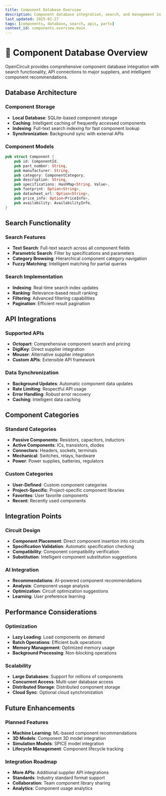 ```yaml
---
title: Component Database Overview
description: Component database integration, search, and management in OpenCircuit
last_updated: 2025-01-27
tags: [components, database, search, apis, parts]
context_id: components.overview.main
---
```


# 🔧 Component Database Overview

OpenCircuit provides comprehensive component database integration with search functionality, API connections to major suppliers, and intelligent component recommendations.

## Database Architecture

### Component Storage
- **Local Database**: SQLite-based component storage
- **Caching**: Intelligent caching of frequently accessed components
- **Indexing**: Full-text search indexing for fast component lookup
- **Synchronization**: Background sync with external APIs

### Component Models
```rust
pub struct Component {
    pub id: ComponentId,
    pub part_number: String,
    pub manufacturer: String,
    pub category: ComponentCategory,
    pub description: String,
    pub specifications: HashMap<String, Value>,
    pub footprint: Option<String>,
    pub datasheet_url: Option<String>,
    pub price_info: Option<PriceInfo>,
    pub availability: AvailabilityInfo,
}
```

## Search Functionality

### Search Features
- **Text Search**: Full-text search across all component fields
- **Parametric Search**: Filter by specifications and parameters
- **Category Browsing**: Hierarchical component category navigation
- **Fuzzy Matching**: Intelligent matching for partial queries

### Search Implementation
- **Indexing**: Real-time search index updates
- **Ranking**: Relevance-based result ranking
- **Filtering**: Advanced filtering capabilities
- **Pagination**: Efficient result pagination

## API Integrations

### Supported APIs
- **Octopart**: Comprehensive component search and pricing
- **DigiKey**: Direct supplier integration
- **Mouser**: Alternative supplier integration
- **Custom APIs**: Extensible API framework

### Data Synchronization
- **Background Updates**: Automatic component data updates
- **Rate Limiting**: Respectful API usage
- **Error Handling**: Robust error recovery
- **Caching**: Intelligent data caching

## Component Categories

### Standard Categories
- **Passive Components**: Resistors, capacitors, inductors
- **Active Components**: ICs, transistors, diodes
- **Connectors**: Headers, sockets, terminals
- **Mechanical**: Switches, relays, hardware
- **Power**: Power supplies, batteries, regulators

### Custom Categories
- **User-Defined**: Custom component categories
- **Project-Specific**: Project-specific component libraries
- **Favorites**: User favorite components
- **Recent**: Recently used components

## Integration Points

### Circuit Design
- **Component Placement**: Direct component insertion into circuits
- **Specification Validation**: Automatic specification checking
- **Compatibility**: Component compatibility verification
- **Substitution**: Intelligent component substitution suggestions

### AI Integration
- **Recommendations**: AI-powered component recommendations
- **Analysis**: Component usage analysis
- **Optimization**: Circuit optimization suggestions
- **Learning**: User preference learning

## Performance Considerations

### Optimization
- **Lazy Loading**: Load components on demand
- **Batch Operations**: Efficient bulk operations
- **Memory Management**: Optimized memory usage
- **Background Processing**: Non-blocking operations

### Scalability
- **Large Databases**: Support for millions of components
- **Concurrent Access**: Multi-user database access
- **Distributed Storage**: Distributed component storage
- **Cloud Sync**: Optional cloud synchronization

## Future Enhancements

### Planned Features
- **Machine Learning**: ML-based component recommendations
- **3D Models**: Component 3D model integration
- **Simulation Models**: SPICE model integration
- **Lifecycle Management**: Component lifecycle tracking

### Integration Roadmap
- **More APIs**: Additional supplier API integrations
- **Standards**: Industry standard format support
- **Collaboration**: Team component library sharing
- **Analytics**: Component usage analytics
